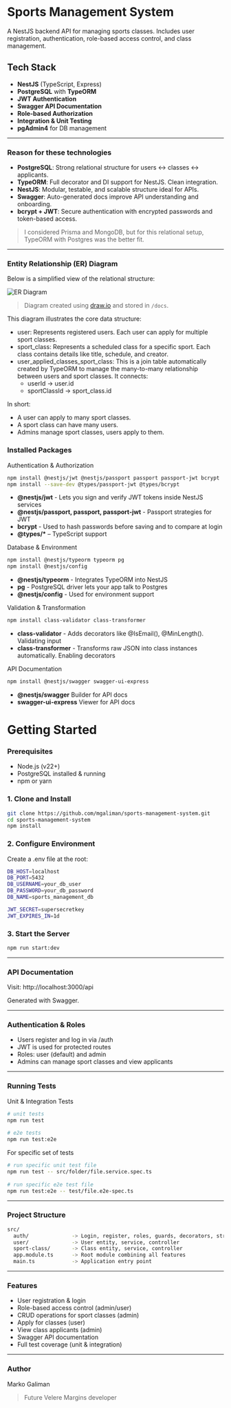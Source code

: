 # Sports Management System

A NestJS backend API for managing sports classes. Includes user registration, authentication, role-based access control, and class management.

## Tech Stack

- **NestJS** (TypeScript, Express)
- **PostgreSQL** with **TypeORM**
- **JWT Authentication**
- **Swagger API Documentation**
- **Role-based Authorization**
- **Integration & Unit Testing**
- **pgAdmin4** for DB management

---

### Reason for these technologies
- **PostgreSQL**: Strong relational structure for users <-> classes <-> applicants.
- **TypeORM**: Full decorator and DI support for NestJS. Clean integration.
- **NestJS**: Modular, testable, and scalable structure ideal for APIs.
- **Swagger**: Auto-generated docs improve API understanding and onboarding.
- **bcrypt + JWT**: Secure authentication with encrypted passwords and token-based access.
> I considered Prisma and MongoDB, but for this relational setup, TypeORM with Postgres was the better fit.

---

### Entity Relationship (ER) Diagram
Below is a simplified view of the relational structure:

![ER Diagram](https://github.com/user-attachments/assets/3604a81b-0ec0-4807-9970-e24d8550c0d5)
> Diagram created using [draw.io](https://draw.io) and stored in `/docs`.

This diagram illustrates the core data structure:
- user: Represents registered users. Each user can apply for multiple sport classes.
- sport_class: Represents a scheduled class for a specific sport. Each class contains details like title, schedule, and creator.
- user_applied_classes_sport_class: This is a join table automatically created by TypeORM to manage the many-to-many relationship between users and sport classes. It connects:
  - userId -> user.id
  - sportClassId -> sport_class.id

In short:
- A user can apply to many sport classes.
- A sport class can have many users.
- Admins manage sport classes, users apply to them.

### Installed Packages
Authentication & Authorization
```bash
npm install @nestjs/jwt @nestjs/passport passport passport-jwt bcrypt
npm install --save-dev @types/passport-jwt @types/bcrypt
```
- **@nestjs/jwt** - Lets you sign and verify JWT tokens inside NestJS services
- **@nestjs/passport, passport, passport-jwt** - Passport strategies for JWT
- **bcrypt** - Used to hash passwords before saving and to compare at login
- **@types/\*** – TypeScript support

Database & Environment
```bash
npm install @nestjs/typeorm typeorm pg
npm install @nestjs/config
```
- **@nestjs/typeorm** - Integrates TypeORM into NestJS
- **pg** - PostgreSQL driver lets your app talk to Postgres
- **@nestjs/config** - Used for environment support

Validation & Transformation
```bash
npm install class-validator class-transformer
```
- **class-validator** - Adds decorators like @IsEmail(), @MinLength(). Validating input
- **class-transformer** - Transforms raw JSON into class instances automatically. Enabling decorators

API Documentation
```bash
npm install @nestjs/swagger swagger-ui-express
```
- **@nestjs/swagger**		Builder for API docs
- **swagger-ui-express**	Viewer for API docs

# Getting Started

### Prerequisites

- Node.js (v22+)
- PostgreSQL installed & running
- npm or yarn

### 1. Clone and Install

```bash
git clone https://github.com/mgaliman/sports-management-system.git
cd sports-management-system
npm install
```

### 2. Configure Environment
Create a .env file at the root:
```bash
DB_HOST=localhost
DB_PORT=5432
DB_USERNAME=your_db_user
DB_PASSWORD=your_db_password
DB_NAME=sports_management_db

JWT_SECRET=supersecretkey
JWT_EXPIRES_IN=1d
```

### 3. Start the Server
```bash
npm run start:dev
```

---

### API Documentation
Visit: http://localhost:3000/api

Generated with Swagger.

---

### Authentication & Roles
- Users register and log in via /auth
- JWT is used for protected routes
- Roles: user (default) and admin
- Admins can manage sport classes and view applicants

---

### Running Tests
Unit & Integration Tests
```bash
# unit tests
npm run test
 
# e2e tests
npm run test:e2e
```
For specific set of tests
```bash
# run specific unit test file
npm run test -- src/folder/file.service.spec.ts
 
# run specific e2e test file
npm run test:e2e -- test/file.e2e-spec.ts
```

---

### Project Structure
```bash
src/
  auth/              -> Login, register, roles, guards, decorators, strategies
  user/              -> User entity, service, controller
  sport-class/       -> Class entity, service, controller
  app.module.ts      -> Root module combining all features
  main.ts            -> Application entry point
```

---


### Features
- User registration & login
- Role-based access control (admin/user)
- CRUD operations for sport classes (admin)
- Apply for classes (user)
- View class applicants (admin)
- Swagger API documentation
- Full test coverage (unit & integration)

---

### Author
Marko Galiman
> Future Velere Margins developer
